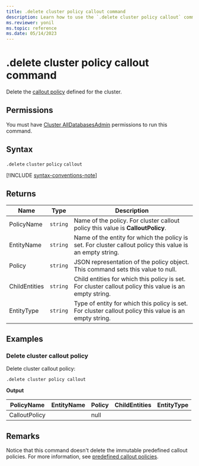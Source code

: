 ```yaml
---
title: .delete cluster policy callout command
description: Learn how to use the `.delete cluster policy callout` command to delete the callout policy defined for a cluster.
ms.reviewer: yonil
ms.topic: reference
ms.date: 05/14/2023
---
```

# .delete cluster policy callout command

Delete the [callout policy](callout-policy.md) defined for the cluster.

## Permissions

You must have [Cluster AllDatabasesAdmin](access-control/role-based-access-control.md) permissions to run this command.

## Syntax

`.delete` `cluster` `policy` `callout`

[!INCLUDE [syntax-conventions-note](../includes/syntax-conventions-note.md)]

## Returns

| Name          | Type   | Description                                                                                               |
|---------------|--------|-----------------------------------------------------------------------------------------------------------|
| PolicyName    | `string` | Name of the policy. For cluster callout policy this value is **CalloutPolicy**.                           |
| EntityName    | `string` | Name of the entity for which the policy is set. For cluster callout policy this value is an empty string. |
| Policy        | `string` | JSON representation of the policy object. This command sets this value to null.                           |
| ChildEntities | `string` | Child entities for which this policy is set. For cluster callout policy this value is an empty string.    |
| EntityType    | `string` | Type of entity for which this policy is set. For cluster callout policy this value is an empty string.    |

## Examples

### Delete cluster callout policy

Delete cluster callout policy:

````kusto
.delete cluster policy callout
````

**Output**

| PolicyName    | EntityName | Policy                                                                                               | ChildEntities | EntityType |
|---------------|------------|------------------------------------------------------------------------------------------------------|---------------|------------|
| CalloutPolicy |            | null                                                                                                 |               |            |

## Remarks

Notice that this command doesn't delete the immutable predefined callout policies. For more information, see [predefined callout policies](callout-policy.md#predefined-callout-policies).
